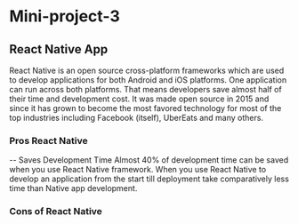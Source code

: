 # Mini-project-3
## React Native App

React Native is an open source cross-platform frameworks which are used to develop applications for both Android and iOS platforms. One application can run across both platforms.
That means developers save almost half of their time and development cost. It was made open source in 2015 and since it has grown to become the most favored technology for most of the top industries including Facebook (itself), UberEats and many others.

### Pros React Native
-- Saves Development Time
Almost 40% of development time can be saved when you use React Native framework. When you use React Native to develop an application from the start till deployment take comparatively less time than Native app development.

### Cons of React Native
